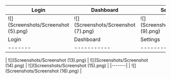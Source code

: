 | Login | Dashboard | Settings |
|-------|-----------|----------|
| ![](Screenshots/Screenshot (5).png) | ![](Screenshots/Screenshot (7).png) | ![](Screenshots/Screenshot (9).png) |
| Login | Dashboard | Settings |
|-------|-----------|----------|

| ![](Screenshots/Screenshot (13).png) | ![](Screenshots/Screenshot (14).png) | ![](Screenshots/Screenshot (15).png) |
|-------|
| ![](Screenshots/Screenshot (16).png) |
